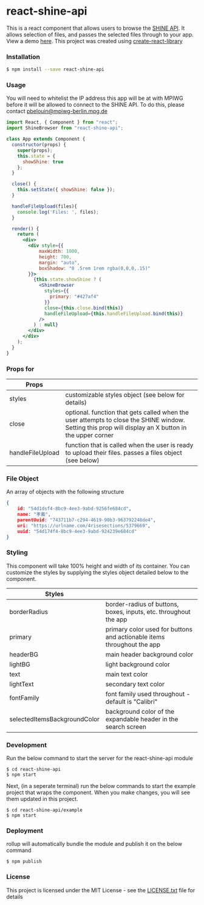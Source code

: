 # react-shine-api
This is a react component that allows users to browse the [SHINE API](https://rise.mpiwg-berlin.mpg.de/collections). It allows selection of files, and passes the selected files through to your app. View a demo [here](http://react-shine-api-test.s3-website-us-east-1.amazonaws.com/). This project was created using [create-react-library](https://www.npmjs.com/package/create-react-library)

### Installation
```sh
$ npm install --save react-shine-api
```

### Usage
You will need to whitelist the IP address this app will be at with MPIWG before it will be allowed to connect to the SHINE API. To do this, please contact pbelouin@mpiwg-berlin.mpg.de

```jsx
import React, { Component } from "react";
import ShineBrowser from "react-shine-api";

class App extends Component {
  constructor(props) {
    super(props);
    this.state = {
      showShine: true
    };
  }

  close() {
    this.setState({ showShine: false });
  }

  handleFileUpload(files){
    console.log('Files: ', files);
  }

  render() {
    return (
      <div>
        <div style={{
            maxWidth: 1000,
            height: 700,
            margin: "auto",
            boxShadow: "0 .5rem 1rem rgba(0,0,0,.15)"
        }}>
          {this.state.showShine ? (
            <ShineBrowser
              styles={{
                primary: "#427af4"
              }}
              close={this.close.bind(this)}
              handleFileUpload={this.handleFileUpload.bind(this)}
            />
          ) : null}
        </div>
      </div>
    );
  }
}
```
### Props for <ShineBrowser /> 
| Props |  |
| ------ | ------ |
| styles | customizable styles object (see below for details) |
| close | optional. function that gets called when the user attempts to close the SHINE window. Setting this prop will display an X button in the upper corner  |
| handleFileUpload | function that is called when the user is ready to upload their files. passes a files object (see below) |

### File Object
An array of objects with the following structure
```json
{
    id: "54d1dsf4-8bc9-4ee3-9abd-9256fe684cd",
    name: "孝義",
    parentUuid: "743711b7-c294-4619-90b3-963792248de4",
    uri: "https://urlname.com/4risesections/5379669",
    uuid: "54d174f4-8bc9-4ee3-9abd-924239e684cd"
}
```

### Styling
This component will take 100% height and width of its container. You can customize the styles by supplying the styles object detailed below to the <ShineBrowser /> component. 

| Styles |  |
| ------ | ------ |
| borderRadius | border-radius of buttons, boxes, inputs, etc. throughout the app |
| primary | primary color used for buttons and actionable items throughout the app |
| headerBG | main header background color |
| lightBG | light background color |
| text | main text color |
| lightText | secondary text color |
| fontFamily | font family used throughout - default is "Calibri" |
| selectedItemsBackgroundColor | background color of the expandable header in the search screen |

### Development
Run the below command to start the server for the react-shine-api module
```
$ cd react-shine-api
$ npm start
```
Next, (in a seperate terminal) run the below commands to start the example project that wraps the component. When you make changes, you will see them updated in this project.
```
$ cd react-shine-api/example
$ npm start
```

### Deployment
rollup will automatically bundle the module and publish it on the below command
```
$ npm publish
```

### License
This project is licensed under the MIT License - see the [LICENSE.txt](LICENSE.txt) file for details